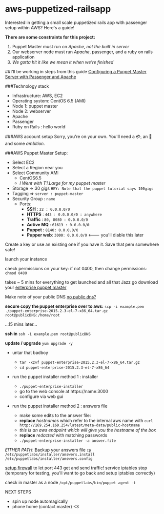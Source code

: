 # aws-puppetized-railsapp
Interested in getting a small scale puppetized rails app with passenger setup within AWS?  Here's a guide!

**There are some constraints for this project:**
 
1. Puppet Master must run on *Apache*, _not the built in server_
2. Our webserver node must run *Apache*, passenger, and a ruby on rails application
3. _We gotta hit it like we mean it when we're finished_

##I'll be working in steps from this guide
[Configuring a Puppet Master Server with Passenger and Apache](https://docs.puppetlabs.com/guides/passenger.html)

###Technology stack
* Infrastructure: AWS, EC2
* Operating system: CentOS 6.5 (AMI)
* Node 1: puppet master
* Node 2: webserver
* Apache
* Passenger
* Ruby on Rails : hello world

###AWS account setup
Sorry, you're on your own.  You'll need a :credit_card:, an :e-mail: and some _ambition_.

###AWS Puppet Master Setup:
* Select EC2
* Select a Region near you
* Select Community AMI
  * CentOS6.5
  * _I Went with T1.Large for my puppet master_
* Storage => 30 gigs `HEY: Note that the puppet tutorial says 100gigs`
* Tagging => `server : puppet-master`
* Security Group : `name`
  * Ports:
    * **SSH**       :  `22 : 0.0.0.0/0`
    * **HTTPS**     :  `443 : 0.0.0.0/0 : anywhere`
    * **Traffic**   :  `80, 8080 : 0.0.0.0/0`
    * **Active MQ** :  `61613 : 0.0.0.0/0  `
    * **Puppet**    :  `8140: 0.0.0.0/0`
    * **Pupper web**:  `3000: 0.0.0.0/0`  <--- you'll diable this later

Create a key or use an existing one if you have it.  Save that pem somewhere safe! 

launch your instance

check permissions on your key: if not 0400, then change permissions: `chmod 0400`

takes ~ 5 mins for everything to get launched and all that Jazz
go download your [enterprise puppet master](https://puppetlabs.com/download-puppet-enterprise-welcome)

Make note of your public DNS
[no public dns?](http://stackoverflow.com/questions/20941704/ec2-instance-has-no-public-dns)

**secure copy the puppet enterprise over to aws:** `scp -i example.pem ./puppet-enterprise-2015.2.3-el-7-x86_64.tar.gz root@publicDNS:/home/root`

...15 mins later...

**ssh in**
`ssh -i example.pem root@publicDNS`

**update / upgrade**
`yum upgrade -y`

* untar that badboy
  * `tar -xzvf puppet-enterprise-2015.2.3-el-7-x86_64.tar.gz`
  * `cd puppet-enterprise-2015.2.3-el-7-x86_64`

* run the puppet installer method 1 : installer
  * `./puppet-enterprise-installer`
  * go to the web console at https://name:3000
  * configure via web gui

* run the puppet installer method 2 : answers file
  * make some edits to the answer file: 
  * **replace** _hostnames_ which refer to the internal aws name with `curl http://169.254.169.254/latest/meta-data/public-hostname`
  * _this is an aws endpoint which will give you the hostname of the box_
  * **replace** _redacted_ with matching passwords
  * `./puppet-enterprise-installer -a answer.file`

_EITHER PATH_: Backup your answers file `cp /etc/puppetlabs/installer/answers.install /etc/puppetlabs/installer/answers.config`

[setup firewall](https://access.redhat.com/documentation/en-US/Red_Hat_Enterprise_Linux/3/html/Security_Guide/s1-firewall-ipt-basic.html) to let port 443 get and send traffic!
service iptables stop (temporary for testing, you'll want to go back and setup iptables correctly)

check in master as a node
`/opt/puppetlabs/bin/puppet agent -t`

NEXT STEPS
* spin up node automagically
* phone home (contact master) <3
